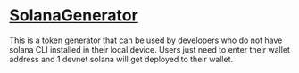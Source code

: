 # [SolanaGenerator](https://solana-generator.vercel.app/)

This is a token generator that can be used by developers who do not have solana CLI installed in their local device.
Users just need to enter their wallet address and 1 devnet solana will get deployed to their wallet.
